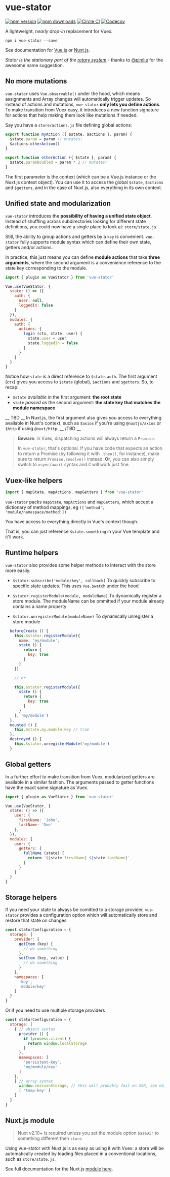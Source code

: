 # vue-stator

[![npm version][npm-version-src]][npm-version-href]
[![npm downloads][npm-downloads-src]][npm-downloads-href]
[![Circle CI][circle-ci-src]][circle-ci-href]
[![Codecov][codecov-src]][codecov-href]

A lightweight, _nearly drop-in_ replacement for Vuex.

```
npm i vue-stator --save
```

See documentation for
[Vue.js](https://github.com/galvez/vue-stator/blob/master/docs/vue.md)
or
[Nuxt.js](https://github.com/galvez/vue-stator/blob/master/docs/nuxt.md).

_Stator is the stationary part of the [rotary system](https://en.wikipedia.org/wiki/Rotary_system)_ - thanks to [@pimlie](https://github.com/pimlie) for the awesome name suggestion.

## No more mutations

`vue-stator` uses `Vue.observable()` under the hood, which means assignments and
Array changes will automatically trigger updates. So instead of actions and
mutations, `vue-stator` **only lets you define actions**. To make transition
from Vuex easy, it introduces a new function signature for actions that help
making them look like mutations if needed.

Say you have a `store/actions.js` file defining global actions:

```js
export function myAction ({ $state, $actions }, param) {
  $state.param = param // mutates!
  $actions.otherAction()
}

export function otherAction ({ $state }, param) {
  $state.paramDoubled = param * 2 // mutates!
}
```

The first parameter is the context (which can be a Vue.js instance or the Nuxt.js
context object). You can use it to access the global `$state`, `$actions` and
`$getters`, and in the case of Nuxt.js, also everything in its own context.

## Unified state and modularization

`vue-stator` introduces the **possibility of having a unified state object**.
Instead of shuffling across subdirectories looking for different state
definitions, you could now have a single place to look at: `store/state.js`.

Still, the ability to group actions and getters by a `key` is convenient.
`vue-stator` fully supports module syntax which can define their own state, getters
and/or actions.

In practice, this just means you can define **module actions** that take
**three arguments**, where the second argument is a convenience reference to
the state key corresponding to the module.

```js
import { plugin as VueStator } from 'vue-stator'

Vue.use(VueStator, {
  state: () => ({
    auth: {
      user: null,
      loggedIn: false
    }
  }),
  modules: {
    auth: {
      actions: {
        login (ctx, state, user) {
          state.user = user
          state.loggedIn = false
        }
      }
    }
  }
}
```

Notice how `state` is a direct reference to `$state.auth`. The first argument
(`ctx`) gives you access to `$state` (global), `$actions` and `$getters`. So,
to recap:

- `$state` _available in_ the first argument: **the root state**
- `state` _passed as_ the second argument: **the state key that matches the
module namespace**

__ TBD __
In Nuxt.js, the first argument also gives you access to everything available in
Nuxt's context, such as `$axios` if you're using `@nuxtjs/axios` or `$http` if
using `@nuxt/http`.
__ /TBD __

> **Beware**: in Vuex, dispatching actions will always return a `Promise`.
>
> In `vue-stator`, that's optional. If you have code that expects an action to
> return a Promise (by following it with `.then()`, for instance), make sure to
> return `Promise.resolve()` instead. **Or**, you can also simply switch to
> `async/await` syntax and it will work just fine.

## Vuex-like helpers

```js
import { mapState, mapActions, mapGetters } from 'vue-stator'
```

`vue-stator` packs `mapState`, `mapActions` and `mapGetters`, which accept a
dictionary of method mappings, eg `(['method', 'module/namespace/method'])`

You have access to everything directly in Vue's context though.

That is, you can just reference `$state.something` in your Vue template and it'll work.

## Runtime helpers

`vue-stator` also provides some helper methods to interact with the store more easily.

- `$stator.subscribe('module/key', callback)`
To quickly subscribe to specific state updates. This uses `Vue.$watch` under the hood

- `$stator.registerModule(module, moduleName)`
To dynamically register a store module. The moduleName can be ommitted if your
module already contains a name property

- `$stator.unregisterModule(moduleName)`
To dynamically unregister a store module

```js
  beforeCreate () {
    this.$stator.registerModule({
      name: 'my/module',
      state () {
        return {
          key: true
        }
      }
    })

    // or

    this.$stator.registerModule({
      state () {
        return {
          key: true
        }
      }
    }, 'my/module')
  },
  mounted () {
    this.$state.my.module.key // true
  },
  destroyed () {
    this.$stator.unregisterModule('my/module')
  }
```

## Global getters

In a further effort to make transition from Vuex, modularized getters are
available in a similar fashion. The arguments passed to getter functions have
the exact same signature as Vuex.

```js
import { plugin as VueStator } from 'vue-stator'

Vue.use(VueStator, {
  state: () => ({
    user: {
      firstName: 'John',
      lastName: 'Doe'
    },
  }),
  modules: {
    user: {
      getters: {
        fullName (state) {
          return `${state.firstName} ${state.lastName}`
        }
      }
    }
  }
}
```

## Storage helpers

If you need your state to always be comitted to a storage provider, `vue-stator`
provides a configuration option which will automatically store and restore that
state on changes

```js
const statorConfiguration = {
  storage: {
    provider: {
      getItem (key) {
        // do something
      },
      setItem (key, value) {
        // do something
      }
    },
    namespaces: [
      'key',
      'module/key'
    ]
  }
}
```
Or if you need to use multiple storage providers

```js
const statorConfiguration = {
  storage: [
    { // object syntax
      provider () {
        if (process.client) {
          return window.localStorage
        }
      },
      namespaces: [
        'persistent-key',
        'my/module/key'
      ]
    },
    [ // array syntax
      window.sessionStorage, // this will probably fail on SSR, see object syntax
      [ 'temp-key' ]
    ]
  ]
}
```


## Nuxt.js module

> Nuxt v2.10+ is required unless you set the module option `baseDir` to something different then `store`

Using vue-stator with Nuxt.js is as easy as using it with Vuex: a store
will be automatically created by loading files placed in a conventional
locations, such as `store/state.js`.

See full documentation for the Nuxt.js
[module here](https://github.com/galvez/vue-stator/blob/master/docs/nuxt.md).

<!-- Badges -->
[npm-version-src]: https://img.shields.io/npm/v/vue-stator/latest.svg?style=flat-square
[npm-version-href]: https://npmjs.com/package/vue-stator

[npm-downloads-src]: https://img.shields.io/npm/dt/vue-stator.svg?style=flat-square
[npm-downloads-href]: https://npmjs.com/package/vue-stator

[circle-ci-src]: https://img.shields.io/circleci/project/github/galvez/vue-stator.svg?style=flat-square
[circle-ci-href]: https://circleci.com/gh/galvez/vue-stator

[codecov-src]: https://img.shields.io/codecov/c/github/galvez/vue-stator.svg?style=flat-square
[codecov-href]: https://codecov.io/gh/galvez/vue-stator
